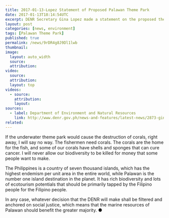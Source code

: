 ```yaml
---
title: 2017-01-13-Lopez Statement of Proposed Palawan Theme Park
date: 2017-01-13T18:14:54UTC
excerpt: DENR Secretary Gina Lopez made a statement on the proposed theme park in Coron, Palawan.
layout: post
categories: [news, environment]
tags: [Palawan Theme Park]
published: true
permalink: /news/9rDR4g8J9Dl1lwb
thumbnail:
image:
  layout: auto_width
  source: 
  attribution: 
video:
  source: 
  attribution: 
  layout: top
videos:
  - source: 
    attribution: 
    layout: 
sources:
  - label: Department of Environment and Natural Resources
    link: http://www.denr.gov.ph/news-and-features/latest-news/2873-gina-lopez-on-the-proposed-underwater-theme-park-in-coron-palawan.html
related:
---
```


If the underwater theme park would cause the destruction of corals, right away, I will say no way. The fishermen need corals. The corals are the home for the fish, and some of our corals have shells and sponges that can cure cancer. I will never allow our biodiversity to be killed for money that some people want to make.

The Philippines is a country of seven thousand islands, which has the highest endemism per unit area in the entire world, while Palawan is the number one island destination in the planet. It has rich biodiversity and lots of ecotourism potentials that should be primarily tapped by the Filipino people for the Filipino people.

In any case, whatever decision that the DENR will make shall be filtered and anchored on social justice, which means that the marine resources of Palawan should benefit the greater majority.
&#x25cf;
